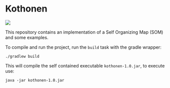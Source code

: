 # Kothonen

![](img/som3d.gif)

This repository contains an implementation of a Self Organizing Map
(SOM) and some examples.

To compile and run the project, run the `build` task with
the gradle wrapper:
```
./gradlew build
```

This will compile the self contained executable `kothonen-1.0.jar`,
to execute use:
```
java -jar kothonen-1.0.jar
```
